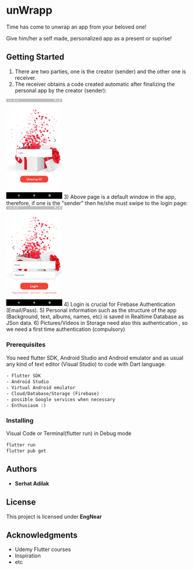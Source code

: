# unWrapp

Time has come to unwrap an app from your beloved one!

Give him/her a self made, personalized app as a present or suprise!

## Getting Started

1) There are two parties, one is the creator (sender) and the other one is receiver.
2) The receiver obtains a code created automatic after finalizing the personal app by the creator (sender):
<img src="https://github.com/sadilak85/unWrapp/blob/main/git_pics/Page1.png" width="30%">
3) Above page is a default window in the app, therefore, if one is the "sender" then he/she must swipe to the login page:
<img src="https://github.com/sadilak85/unWrapp/blob/main/git_pics/Page2.png" width="30%">
4) Login is crucial for Firebase Authentication (Email/Pass). 
5) Personal information such as the structure of the app (Background, text, albums, names, etc) is saved in Realtime Database as JSon data.
6) Pictures/Videos in Storage need also this authentication , so we need a first time authentication (compulsory)


### Prerequisites

You need flutter SDK, Android Studio and Android emulator and as usual any kind of text editor (Visual Studio) to code with Dart language. 

```
- Flutter SDK
- Android Studio
- Virtual Android emulator
- Cloud/Database/Storage (Firebase)
- possible Google services when necessary
- Enthusiasm :)
```

### Installing

Visual Code or Terminal(flutter run) in Debug mode 

```
flutter run 
flutter pub get
```


## Authors

* **Serhat Adilak** 

## License

This project is licensed under **EngNear**

## Acknowledgments

* Udemy Flutter courses
* Inspiration
* etc





